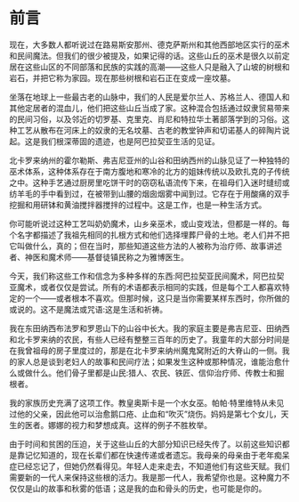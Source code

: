  <link href="9781633411111.css" rel="stylesheet" type="text/css"> <title>Backwoods Witchcraft</title> 

# 前言

现在，大多数人都听说过在路易斯安那州、德克萨斯州和其他西部地区实行的巫术和民间魔法。但我们的很少被提及，如果记得的话。这些山丘的巫术是很久以前定居在这些山区的不同部落和民族的实践的高潮——这些人只是融入了山坡的树根和岩石，并把它称为家园。现在那些树根和岩石正在变成一座坟墓。

坐落在地球上一些最古老的山脉中，我们的人民是爱尔兰人、苏格兰人、德国人和其他定居者的混血儿，他们把这些山丘当成了家。这种混合包括通过奴隶贸易带来的民间习俗，以及邻近的切罗基、克里克、肖尼和特拉华土著部落学到的习俗。这种工艺从散布在河床上的奴隶的无名坟墓、古老的教堂钟声和切诺基人的碎陶片说起。这是我们根深蒂固的遗迹，也是阿巴拉契亚生活的见证。

北卡罗来纳州的霍尔勒斯、弗吉尼亚州的山谷和田纳西州的山脉见证了一种独特的巫术体系，这种体系存在于南方腹地和寒冷的北方的姐妹传统以及欧扎克的子传统之中。这种手艺通过厨房里吃饼干时的窃窃私语流传下来，在祖母们入迷时缝纫或纺羊毛的手中看到过，在被带到山腰的烟囱烟雾中闻到过。它存在于用酸痛的双手挖掘和用研钵和黄油搅拌器搅拌的过程中。这是工作，也是一种生活方式。

你可能听说过这种工艺叫奶奶魔术，山乡亲巫术，或山变戏法，但都是一样的。每个名字都描述了我祖先相同的扎根方式和他们选择埋葬尸骨的土地。老人们并不把它叫做什么，真的；但在当时，那些知道这些方法的人被称为治疗师、故事讲述者、神医和魔术师——基督徒镇民称之为雅博医生。

今天，我们称这些工作和信念为多种多样的东西:阿巴拉契亚民间魔术，阿巴拉契亚魔术，或者仅仅是尝试。所有的术语都表示相同的实践，但是每个工人都喜欢特定的一个——或者根本不喜欢。但那时候，这只是当你需要某样东西时，你所做的或说的。这不是魔法或咒语:这是生活和祈祷。

我在东田纳西布法罗和罗恩山下的山谷中长大。我的家庭主要是弗吉尼亚、田纳西和北卡罗来纳的农民，有些人已经有整整三百年的历史了。我童年的大部分时间是在我曾祖母的房子里度过的，那是在北卡罗来纳州魔鬼窝附近的大脊山的一侧。我的家人总是谈到老妇人的故事和民间疗法；如果发生这种或那种情况，谁能治愈什么或做什么。他们骨子里都是山民:猎人、农民、铁匠、信仰治疗师、传教士和掘根者。

我的家族历史充满了这项工作。教皇奥斯卡是一个水女巫。帕帕·特里维特从未见过他的父亲，因此他可以治愈鹅口疮、止血和“吹灭”烧伤。妈妈是第七个女儿，天生的医者。娜娜的视力和梦想成真。这样的例子不胜枚举。

由于时间和贫困的压迫，关于这些山丘的大部分知识已经失传了。以前这些知识都是靠记忆知道的，现在长辈们都在快速传递或者遗忘。我母亲的母亲由于老年痴呆症已经忘记了，但她仍然看得见。年轻人走来走去，不知道他们有这些天赋。我们需要新的一代人来保持这些根的活力。我是那一代人，我希望你也是。这种魔力不仅仅是山的故事和秋雾的低语；这是我的血和骨头的历史，也可能是你的。